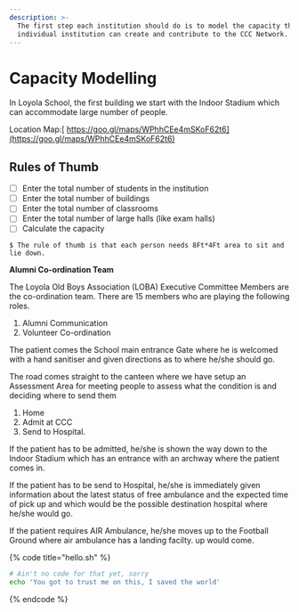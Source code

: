 ```yaml
---
description: >-
  The first step each institution should do is to model the capacity that each
  individual institution can create and contribute to the CCC Network.
---
```


# Capacity Modelling

In Loyola School, the first building we start with the Indoor Stadium which can accommodate large number of people.   
  
Location Map:[ https://goo.gl/maps/WPhhCEe4mSKoF62t6](https://goo.gl/maps/WPhhCEe4mSKoF62t6)

## Rules of Thumb

* [ ] Enter the total number of students in the institution
* [ ] Enter the total number of buildings
* [ ] Enter the total number of classrooms
* [ ] Enter the total number of large halls \(like exam halls\)
* [ ] Calculate the capacity

```
$ The rule of thumb is that each person needs 8Ft*4Ft area to sit and lie down.
```

**Alumni Co-ordination Team**  
  
The Loyola Old Boys Association \(LOBA\) Executive Committee Members are the co-ordination team. There are 15 members who are playing the following roles.  
  
1. Alumni Communication  
2. Volunteer Co-ordination  


 

 The patient comes the School main entrance Gate where he is welcomed with a hand sanitiser and given directions as to where he/she should go.  
  
The road comes straight to the canteen where we have setup an Assessment Area for meeting people to assess what the condition is and deciding where to send them  
  
1. Home  
2. Admit at CCC  
3. Send to Hospital.  
  
If the patient has to be admitted, he/she is shown the way down to the Indoor Stadium which has an entrance with an archway where the patient comes in.  
  
If the patient has to be send to Hospital, he/she is immediately given information about the latest status of free ambulance and the expected time of pick up and which would be the possible destination hospital where he/she would go.  
  
If the patient requires AIR Ambulance, he/she moves up to the Football Ground where air ambulance has a landing facilty. up would come.

{% code title="hello.sh" %}
```bash
# Ain't no code for that yet, sorry
echo 'You got to trust me on this, I saved the world'
```
{% endcode %}



